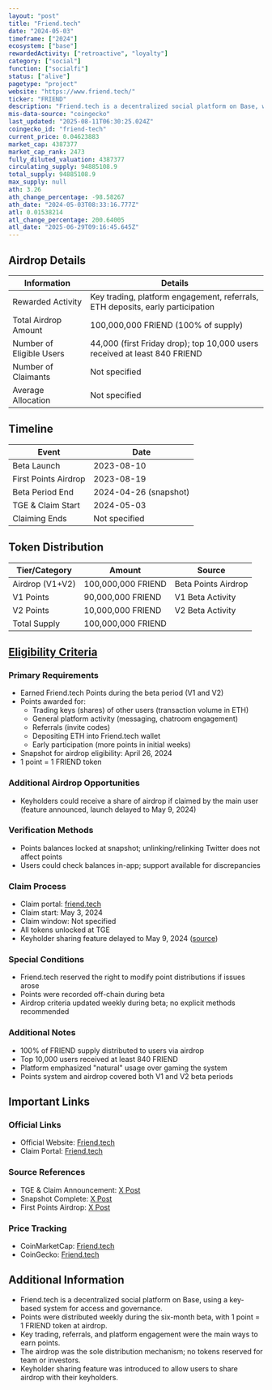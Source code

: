 ```yaml
---
layout: "post"
title: "Friend.tech"
date: "2024-05-03"
timeframe: ["2024"]
ecosystem: ["base"]
rewardedActivity: ["retroactive", "loyalty"]
category: ["social"]
function: ["socialfi"]
status: ["alive"]
pagetype: "project"
website: "https://www.friend.tech/"
ticker: "FRIEND"
description: "Friend.tech is a decentralized social platform on Base, where users buy and sell 'keys' to access private chatrooms and exclusive content, with governance and ownership by the community."
mis-data-source: "coingecko"
last_updated: "2025-08-11T06:30:25.024Z"
coingecko_id: "friend-tech"
current_price: 0.04623883
market_cap: 4387377
market_cap_rank: 2473
fully_diluted_valuation: 4387377
circulating_supply: 94885108.9
total_supply: 94885108.9
max_supply: null
ath: 3.26
ath_change_percentage: -98.58267
ath_date: "2024-05-03T08:33:16.777Z"
atl: 0.01538214
atl_change_percentage: 200.64005
atl_date: "2025-06-29T09:16:45.645Z"
---
```


## Airdrop Details

| Information              | Details                                                      |
| ------------------------ | ------------------------------------------------------------ |
| Rewarded Activity        | Key trading, platform engagement, referrals, ETH deposits, early participation |
| Total Airdrop Amount     | 100,000,000 FRIEND (100% of supply)                          |
| Number of Eligible Users | 44,000 (first Friday drop); top 10,000 users received at least 840 FRIEND |
| Number of Claimants      | Not specified                                                |
| Average Allocation       | Not specified                                                |

## Timeline

| Event               | Date                        |
| ------------------- | --------------------------- |
| Beta Launch         | 2023-08-10                  |
| First Points Airdrop| 2023-08-19                  |
| Beta Period End     | 2024-04-26 (snapshot)       |
| TGE & Claim Start   | 2024-05-03                  |
| Claiming Ends       | Not specified               |

## Token Distribution

| Tier/Category      | Amount                | Source                |
| ------------------ | -------------------- | --------------------- |
| Airdrop (V1+V2)    | 100,000,000 FRIEND   | Beta Points Airdrop   |
| V1 Points          | 90,000,000 FRIEND    | V1 Beta Activity      |
| V2 Points          | 10,000,000 FRIEND    | V2 Beta Activity      |
| Total Supply       | 100,000,000 FRIEND   |                      |

## [Eligibility Criteria](https://x.com/friendtech/status/1783917297523945588)

### Primary Requirements

- Earned Friend.tech Points during the beta period (V1 and V2)
- Points awarded for:
  - Trading keys (shares) of other users (transaction volume in ETH)
  - General platform activity (messaging, chatroom engagement)
  - Referrals (invite codes)
  - Depositing ETH into Friend.tech wallet
  - Early participation (more points in initial weeks)
- Snapshot for airdrop eligibility: April 26, 2024
- 1 point = 1 FRIEND token

### Additional Airdrop Opportunities

- Keyholders could receive a share of airdrop if claimed by the main user (feature announced, launch delayed to May 9, 2024)

### Verification Methods

- Points balances locked at snapshot; unlinking/relinking Twitter does not affect points
- Users could check balances in-app; support available for discrepancies

### Claim Process

- Claim portal: [friend.tech](https://www.friend.tech/)
- Claim start: May 3, 2024
- Claim window: Not specified
- All tokens unlocked at TGE
- Keyholder sharing feature delayed to May 9, 2024 ([source](https://x.com/friendtech/status/1784957439877804037))

### Special Conditions

- Friend.tech reserved the right to modify point distributions if issues arose
- Points were recorded off-chain during beta
- Airdrop criteria updated weekly during beta; no explicit methods recommended

### Additional Notes

- 100% of FRIEND supply distributed to users via airdrop
- Top 10,000 users received at least 840 FRIEND
- Platform emphasized "natural" usage over gaming the system
- Points system and airdrop covered both V1 and V2 beta periods

## Important Links

### Official Links

- Official Website: [Friend.tech](https://www.friend.tech/)
- Claim Portal: [Friend.tech](https://www.friend.tech/)

### Source References

- TGE & Claim Announcement: [X Post](https://x.com/friendtech/status/1784957439877804037)
- Snapshot Complete: [X Post](https://x.com/friendtech/status/1783917297523945588)
- First Points Airdrop: [X Post](https://x.com/friendtech/status/1692671763535323647)

### Price Tracking

- CoinMarketCap: [Friend.tech](https://coinmarketcap.com/currencies/friend-tech/)
- CoinGecko: [Friend.tech](https://www.coingecko.com/en/coins/friend-tech)

## Additional Information

- Friend.tech is a decentralized social platform on Base, using a key-based system for access and governance.
- Points were distributed weekly during the six-month beta, with 1 point = 1 FRIEND token at airdrop.
- Key trading, referrals, and platform engagement were the main ways to earn points.
- The airdrop was the sole distribution mechanism; no tokens reserved for team or investors.
- Keyholder sharing feature was introduced to allow users to share airdrop with their keyholders.